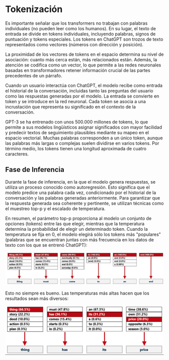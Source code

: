 # Tokenización
Es importante señalar que los transformers no trabajan con palabras individuales (no pueden leer como los humanos). En su lugar, el texto de entrada se divide en tokens individuales, incluyendo palabras, signos de puntuación y tokens especiales. Los tokens en ChatGPT son trozos de texto representados como vectores (números con dirección y posición).

La proximidad de los vectores de tokens en el espacio determina su nivel de asociación: cuanto más cerca están, más relacionados están. Además, la atención se codifica como un vector, lo que permite a las redes neuronales basadas en transformadores retener información crucial de las partes precedentes de un párrafo.

Cuando un usuario interactúa con ChatGPT, el modelo recibe como entrada el historial de la conversación, incluidas tanto las preguntas del usuario como las respuestas generadas por el modelo. La entrada se convierte en token y se introduce en la red neuronal. Cada token se asocia a una incrustación que representa su significado en el contexto de la conversación.

GPT-3 se ha entrenado con unos 500.000 millones de tokens, lo que permite a sus modelos lingüísticos asignar significados con mayor facilidad y predecir textos de seguimiento plausibles mediante su mapeo en el espacio vectorial. Muchas palabras corresponden a un único token, aunque las palabras más largas o complejas suelen dividirse en varios tokens. Por término medio, los tokens tienen una longitud aproximada de cuatro caracteres.

## Fase de Inferencia
Durante la fase de inferencia, en la que el modelo genera respuestas, se utiliza un proceso conocido como autoregresión. Esto significa que el modelo predice una palabra cada vez, condicionado por el historial de la conversación y las palabras generadas anteriormente. Para garantizar que la respuesta generada sea coherente y pertinente, se utilizan técnicas como el muestreo top-p y el escalado de temperatura.

En resumen, el parámetro top-p proporciona al modelo un conjunto de opciones (tokens) entre las que elegir, mientras que la temperatura determina la probabilidad de elegir un determinado token. Cuando la temperatura se fija en 0, el modelo elegirá sólo los tokens más "populares" (palabras que se encuentran juntas con más frecuencia en los datos de texto con los que se entrenó ChatGPT):

![Tokenizacion](assets/tokenizacion-ai-1.png)

Esto no siempre es bueno. Las temperaturas más altas hacen que los resultados sean más diversos:

![Tokenizacion](assets/tokenizacion-ai-2.png)

